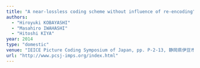```yaml
---
title: "A near-lossless coding scheme without influence of re-encoding"
authors:
  - "Hiroyuki KOBAYASHI"
  - "Masahiro IWAHASHI"
  - "Hitoshi KIYA"
year: 2014
type: "domestic"
venue: "IEICE Picture Coding Symposium of Japan, pp. P-2-13, 静岡県伊豆市, 2014-11-12."
url: "http://www.pcsj-imps.org/index.html"
---
```

